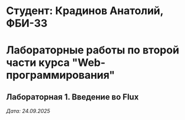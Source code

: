 # Студент: Крадинов Анатолий, ФБИ-33

# Лабораторные работы по второй части курса "Web-программирования"

## Лабораторная 1. Введение во Flux

*Дата: 24.09.2025*